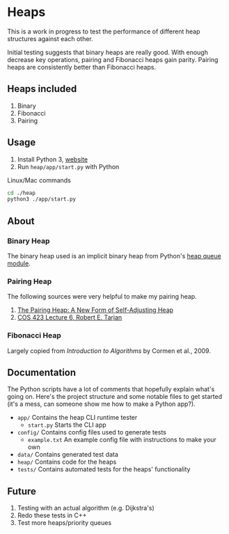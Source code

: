 # Heaps

This is a work in progress to test the performance of different heap structures against each other.

Initial testing suggests that binary heaps are really good. With enough decrease key operations, pairing and Fibonacci heaps gain parity. Pairing heaps are consistently better than Fibonacci heaps.

## Heaps included

1. Binary
2. Fibonacci
3. Pairing

## Usage

1. Install Python 3, [website](https://www.python.org)
2. Run `heap/app/start.py` with Python

Linux/Mac commands

```zsh
cd ./heap
python3 ./app/start.py
```

## About

### Binary Heap

The binary heap used is an implicit binary heap from Python's [heap queue module](https://docs.python.org/3/library/heapq.html).

### Pairing Heap

The following sources were very helpful to make my pairing heap.

1. [The Pairing Heap: A New Form of Self-Adjusting Heap](http://www.cs.cmu.edu/afs/cs.cmu.edu/user/sleator/www/papers/pairing-heaps.pdf)
2. [COS 423 Lecture 6, Robert E. Tarjan](https://www.cs.princeton.edu/courses/archive/spr11/cos423/Lectures/Heaps.pdf)

### Fibonacci Heap

Largely copied from _Introduction to Algorithms_ by Cormen et al., 2009.

## Documentation

The Python scripts have a lot of comments that hopefully explain what's going on. Here's the project structure and some notable files to get started (it's a mess, can someone show me how to make a Python app?).

- `app/` Contains the heap CLI runtime tester
  - `start.py` Starts the CLI app
- `config/` Contains config files used to generate tests
  - `example.txt` An example config file with instructions to make your own
- `data/` Contains generated test data
- `heap/` Contains code for the heaps
- `tests/` Contains automated tests for the heaps' functionality

## Future

1. Testing with an actual algorithm (e.g. Dijkstra's)
2. Redo these tests in C++
3. Test more heaps/priority queues
